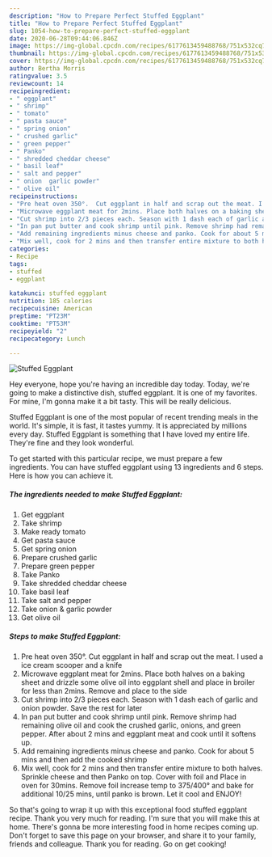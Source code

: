 ```yaml
---
description: "How to Prepare Perfect Stuffed Eggplant"
title: "How to Prepare Perfect Stuffed Eggplant"
slug: 1054-how-to-prepare-perfect-stuffed-eggplant
date: 2020-06-28T09:44:06.846Z
image: https://img-global.cpcdn.com/recipes/6177613459488768/751x532cq70/stuffed-eggplant-recipe-main-photo.jpg
thumbnail: https://img-global.cpcdn.com/recipes/6177613459488768/751x532cq70/stuffed-eggplant-recipe-main-photo.jpg
cover: https://img-global.cpcdn.com/recipes/6177613459488768/751x532cq70/stuffed-eggplant-recipe-main-photo.jpg
author: Bertha Morris
ratingvalue: 3.5
reviewcount: 14
recipeingredient:
- " eggplant"
- " shrimp"
- " tomato"
- " pasta sauce"
- " spring onion"
- " crushed garlic"
- " green pepper"
- " Panko"
- " shredded cheddar cheese"
- " basil leaf"
- " salt and pepper"
- " onion  garlic powder"
- " olive oil"
recipeinstructions:
- "Pre heat oven 350°.  Cut eggplant in half and scrap out the meat. I used a ice cream scooper and a knife"
- "Microwave eggplant meat for 2mins. Place both halves on a baking sheet and drizzle some olive oil into eggplant shell and place in broiler for less than 2mins. Remove and place to the side"
- "Cut shrimp into 2/3 pieces each. Season with 1 dash each of garlic and onion powder. Save the rest for later"
- "In pan put butter and cook shrimp until pink. Remove shrimp had remaining olive oil and cook the crushed garlic, onions, and green pepper. After about 2 mins and eggplant meat and cook until it softens up."
- "Add remaining ingredients minus cheese and panko. Cook for about 5 mins and then add the cooked shrimp"
- "Mix well, cook for 2 mins and then transfer entire mixture to both halves. Sprinkle cheese and then Panko on top. Cover with foil and Place in oven for 30mins. Remove foil increase temp to 375/400° and bake for additional 10/25 mins, until panko is brown. Let it cool and ENJOY!"
categories:
- Recipe
tags:
- stuffed
- eggplant

katakunci: stuffed eggplant 
nutrition: 185 calories
recipecuisine: American
preptime: "PT23M"
cooktime: "PT53M"
recipeyield: "2"
recipecategory: Lunch

---
```



![Stuffed Eggplant](https://img-global.cpcdn.com/recipes/6177613459488768/751x532cq70/stuffed-eggplant-recipe-main-photo.jpg)

Hey everyone, hope you're having an incredible day today. Today, we're going to make a distinctive dish, stuffed eggplant. It is one of my favorites. For mine, I'm gonna make it a bit tasty. This will be really delicious.

Stuffed Eggplant is one of the most popular of recent trending meals in the world. It's simple, it is fast, it tastes yummy. It is appreciated by millions every day. Stuffed Eggplant is something that I have loved my entire life. They're fine and they look wonderful.




To get started with this particular recipe, we must prepare a few ingredients. You can have stuffed eggplant using 13 ingredients and 6 steps. Here is how you can achieve it.

<!--inarticleads1-->

##### The ingredients needed to make Stuffed Eggplant:

1. Get  eggplant
1. Take  shrimp
1. Make ready  tomato
1. Get  pasta sauce
1. Get  spring onion
1. Prepare  crushed garlic
1. Prepare  green pepper
1. Take  Panko
1. Take  shredded cheddar cheese
1. Take  basil leaf
1. Take  salt and pepper
1. Take  onion &amp; garlic powder
1. Get  olive oil




<!--inarticleads2-->

##### Steps to make Stuffed Eggplant:

1. Pre heat oven 350°.  Cut eggplant in half and scrap out the meat. I used a ice cream scooper and a knife
1. Microwave eggplant meat for 2mins. Place both halves on a baking sheet and drizzle some olive oil into eggplant shell and place in broiler for less than 2mins. Remove and place to the side
1. Cut shrimp into 2/3 pieces each. Season with 1 dash each of garlic and onion powder. Save the rest for later
1. In pan put butter and cook shrimp until pink. Remove shrimp had remaining olive oil and cook the crushed garlic, onions, and green pepper. After about 2 mins and eggplant meat and cook until it softens up.
1. Add remaining ingredients minus cheese and panko. Cook for about 5 mins and then add the cooked shrimp
1. Mix well, cook for 2 mins and then transfer entire mixture to both halves. Sprinkle cheese and then Panko on top. Cover with foil and Place in oven for 30mins. Remove foil increase temp to 375/400° and bake for additional 10/25 mins, until panko is brown. Let it cool and ENJOY!




So that's going to wrap it up with this exceptional food stuffed eggplant recipe. Thank you very much for reading. I'm sure that you will make this at home. There's gonna be more interesting food in home recipes coming up. Don't forget to save this page on your browser, and share it to your family, friends and colleague. Thank you for reading. Go on get cooking!
